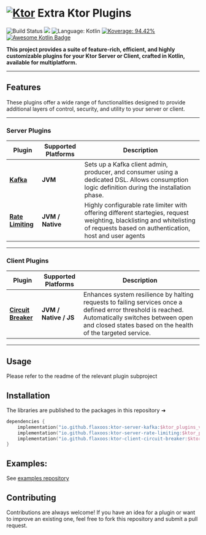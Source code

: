 # [![Ktor](https://avatars.githubusercontent.com/u/28214161?s=40&v=4.svg)](https://github.com/ktorio/ktor) Extra Ktor Plugins

![Build Status](https://github.com/flaxoos/flax-ktor-plugins/actions/workflows/build-and-publish-main.yml/badge.svg?event=push) ![](https://img.shields.io/maven-central/v/io.github.flaxoos/ktor-server-kafka
) ![Language: Kotlin](https://img.shields.io/github/languages/top/flaxoos/flax-ktor-plugins?color=blue&logo=kotlin) [![Koverage: 94.42%](https://img.shields.io/badge/94.42-green?logo=kotlin&label=koverage&style=flat)](file:/Users/ido/IdeaProjects/flax-ktor-plugins/build/reports/kover/html/index.html) [![Awesome Kotlin Badge](https://kotlin.link/awesome-kotlin.svg)](https://github.com/KotlinBy/awesome-kotlin)

**This project provides a suite of feature-rich, efficient, and highly customizable plugins for your Ktor Server or Client, crafted in Kotlin, available for multiplatform.**

---

## Features
These plugins offer a wide range of functionalities designed to provide additional layers of control, security, and utility to your server or client.

---

### **Server Plugins**

| Plugin                                         | Supported Platforms | Description                                                                                                                                                                  |
|------------------------------------------------|------------------|--------------------------------------------------------------------------------------------------------------------------------------------------------------------------------|
| **[Kafka](ktor-server-kafka)**                 | **JVM**              | Sets up a Kafka client admin, producer, and consumer using a dedicated DSL. Allows consumption logic definition during the installation phase.                                 |
| **[Rate Limiting](ktor-server-rate-limiting)** | **JVM / Native**   | Highly configurable rate limiter with offering different startegies, request weighting, blacklisting and whitelisting of requests based on authentication, host and user agents |

---

### **Client Plugins**

| Plugin                                             | Supported Platforms                                | Description                                                                                                                                                                                                     |
|----------------------------------------------------|----------------------------------------------------|------------------------------------------------------------------------------------------------------------------------------------------------------------------------------------------------------------------|
| **[Circuit Breaker](ktor-client-circuit-breaker)** | **JVM / Native / JS** | Enhances system resilience by halting requests to failing services once a defined error threshold is reached. Automatically switches between open and closed states based on the health of the targeted service. |

---


## Usage

Please refer to the readme of the relevant plugin subproject

## Installation
The libraries are published to the packages in this repository ➜
```kotlin
dependencies {
    implementation("io.github.flaxoos:ktor-server-kafka:$ktor_plugins_version")
    implementation("io.github.flaxoos:ktor-server-rate-limiting:$ktor_plugins_version")
    implementation("io.github.flaxoos:ktor-client-circuit-breaker:$ktor_plugins_version")
}
```

## Examples:
See [examples repository](https://github.com/Flaxoos/flax-ktor-plugins-examples)

## Contributing

Contributions are always welcome! If you have an idea for a plugin or want to improve an existing one, feel free to fork this repository and submit a pull request.
